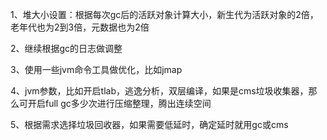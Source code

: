 1、堆大小设置：根据每次gc后的活跃对象计算大小，新生代为活跃对象的2倍，老年代也为2到3倍，元数据也为2倍

2、继续根据gc的日志做调整

3、使用一些jvm命令工具做优化，比如jmap

4、jvm参数，比如开启tlab，逃逸分析，双层编译，如果是cms垃圾收集器，那么可开启full  gc多少次进行压缩整理，腾出连续空间

5、根据需求选择垃圾回收器，如果需要低延时，确定延时就用gc或cms